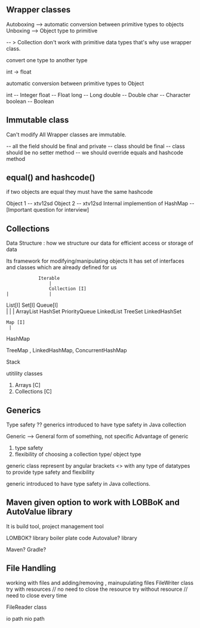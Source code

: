 ## Wrapper classes

Autoboxing --> automatic conversion between primitive types to objects
Unboxing --> Object type to primitive

-- > Collection don't work with primitive data types that's why use wrapper class.

convert one type to another type

int -> float

automatic conversion between primitive types to Object

int             --  Integer
float           --  Float
long            -- Long
double          -- Double
char            -- Character
boolean         -- Boolean

## Immutable class
Can't modify
All Wrapper classes are immutable.

-- all the field should be final and private
-- class should be final
-- class should be no setter method
-- we should override equals and hashcode method

## equal() and hashcode()
if two objects are equal they must have the same hashcode

Object 1  -- xtv12sd
Object 2  -- xtv12sd
Internal implemention of HashMap  -- [Important question for interview]

## Collections

Data Structure : how we structure our data for efficient access or storage of data

Its framework for modifying/manipulating objects
It has set of interfaces and classes which are already defined for us

                Iterable 
                    |
                    Collection [I] 
    |               |
List[I]             Set[I]                  Queue[I]               
|                   |                       |
ArrayList           HashSet                    PriorityQueue
LinkedList          TreeSet
LinkedHashSet

    Map [I]
     |
HashMap

TreeMap  , LinkedHashMap, ConcurrentHashMap


Stack

utitility classes
1. Arrays [C]
2. Collections [C]

## Generics
   Type safety ??
   generics introduced to have type safety in Java collection

Generic --> General form of something, not specific
Advantage of generic
1. type safety
2. flexibility of choosing a collection type/ object type

generic class represent by angular brackets <> with any type of datatypes to provide type safety and flexibility

generic introduced to have type safety in Java collections.


## Maven  given option to work with LOBBoK and AutoValue library
It is build tool, project management tool

LOMBOK? library
boiler plate code
Autovalue? library

Maven?
Gradle?

## File Handling

working with files and adding/removing , mainupulating files
FileWriter class
try with resources // no need to close the resource
try without resource // need to close every time 

FileReader class

io path
nio path






































